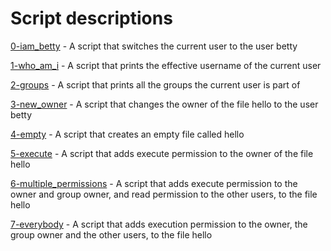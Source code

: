 # Script descriptions
[0-iam_betty](https://github.com/chelseyqc/holbertonschool-shell/blob/master/permissions/0-iam_betty) - A script that switches the current user to the user betty


[1-who_am_i](https://github.com/chelseyqc/holbertonschool-shell/blob/master/permissions/1-who_am_i) - A script that prints the effective username of the current user


[2-groups](https://github.com/chelseyqc/holbertonschool-shell/blob/master/permissions/2-groups) - A script that prints all the groups the current user is part of


[3-new_owner](https://github.com/chelseyqc/holbertonschool-shell/blob/master/permissions/3-new_owner) - A script that changes the owner of the file hello to the user betty


[4-empty](https://github.com/chelseyqc/holbertonschool-shell/blob/master/permissions/4-empty) - A script that creates an empty file called hello


[5-execute](https://github.com/chelseyqc/holbertonschool-shell/blob/master/permissions/5-execute) - A script that adds execute permission to the owner of the file hello


[6-multiple_permissions](https://github.com/chelseyqc/holbertonschool-shell/blob/master/permissions/6-multiple_permissions) - A script that adds execute permission to the owner and group owner, and read permission to the other users, to the file hello


[7-everybody](https://github.com/chelseyqc/holbertonschool-shell/blob/master/permissions/0-iam_betty) - A script that adds execution permission to the owner, the group owner and the other users, to the file hello
